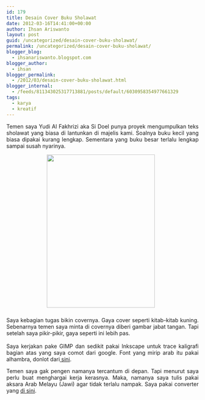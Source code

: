 ```yaml
---
id: 179
title: Desain Cover Buku Sholawat
date: 2012-03-16T14:41:00+00:00
author: Ihsan Ariswanto
layout: post
guid: /uncategorized/desain-cover-buku-sholawat/
permalink: /uncategorized/desain-cover-buku-sholawat/
blogger_blog:
  - ihsanariswanto.blogspot.com
blogger_author:
  - ihsan
blogger_permalink:
  - /2012/03/desain-cover-buku-sholawat.html
blogger_internal:
  - /feeds/811343025317713881/posts/default/6030958354977661329
tags:
  - karya
  - kreatif
---
```

<div style="text-align: justify;">
  Temen saya Yudi Al Fakhrizi aka Si Doel punya proyek mengumpulkan teks sholawat yang biasa di lantunkan di majelis kami. Soalnya buku kecil yang biasa dipakai kurang lengkap. Sementara yang buku besar terlalu lengkap sampai susah nyarinya.</p> 
  
  <div style="text-align: center;">
    <a href="https://1.bp.blogspot.com/-s4v-R0B-CaE/T2LwwMxEM7I/AAAAAAAAAnk/1wSRbHzqpxY/s1600/unnnf.png"><img src="https://1.bp.blogspot.com/-s4v-R0B-CaE/T2LwwMxEM7I/AAAAAAAAAnk/1wSRbHzqpxY/s400/unnnf.png" style="float:center; margin:0 10px 10px 0;cursor:pointer; cursor:hand;width: 283px; height: 400px;" alt="" id="BLOGGER_PHOTO_ID_5720399187565360050" border="0" /></a>
  </div>
  
  <p>
    Saya kebagian tugas bikin covernya. Gaya cover seperti kitab-kitab kuning. Sebenarnya temen saya minta di covernya diberi gambar jabat tangan. Tapi setelah saya pikir-pikir, gaya seperti ini lebih pas.<br /><a name='more'></a><br />Saya kerjakan pake GIMP dan sedikit pakai Inkscape untuk trace kaligrafi bagian atas yang saya comot dari google. Font yang mirip arab itu pakai alhambra, donlot dari<a href="https://www.dafont.com/theme.php?cat=202"> sini</a>.
  </p>
  
  <p>
    Temen saya gak pengen namanya tercantum di depan. Tapi menurut saya perlu buat menghargai kerja kerasnya. Maka, namanya saya tulis pakai aksara Arab Melayu (Jawi) agar tidak terlalu nampak. Saya pakai converter yang <a href="https://www.ejawi.net/converterV2.php">di sini</a>.</div>